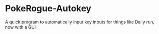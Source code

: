 # PokeRogue-Autokey
A quick program to automatically input key inputs for things like Daily run, now with a GUI
